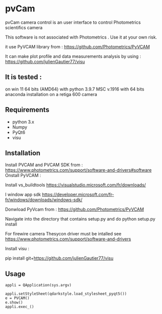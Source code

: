 # pvCam


pvCam camera control is an user interface to control Photometrics scientifics camera 

This software is not associated with Photometrics . Use it at your own risk.

it use PyVCAM library from :
https://github.com/Photometrics/PyVCAM

It can make plot profile and data measurements analysis by using :
https://github.com/julienGautier77/visu
## It is tested :
on win 11 64 bits (AMD64) 
with python 3.9.7 MSC v.1916 with 64 bits anaconda installation
on a retiga 600 camera

## Requirements
*   python 3.x
*   Numpy
*   PyQt6
*   visu 

## Installation
Install PVCAM and PVCAM SDK from : https://www.photometrics.com/support/software-and-drivers#software
Onstall PyVCAM :

Install vs_buildtools https://visualstudio.microsoft.com/fr/downloads/

I window app sdk https://developer.microsoft.com/fr-fr/windows/downloads/windows-sdk/

Donwload PyVcam from : https://github.com/Photometrics/PyVCAM 

Navigate into the directory that contains setup.py and  do python setup.py install


For firewire camera Thesycon driver must be intalled see https://www.photometrics.com/support/software-and-drivers

Install visu :

pip install git+https://github.com/julienGautier77/visu



## Usage
    appli = QApplication(sys.argv)
    
    appli.setStyleSheet(qdarkstyle.load_stylesheet_pyqt5())
    e = PVCAM()  
    e.show()
    appli.exec_()      
